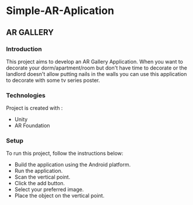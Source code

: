 # Simple-AR-Aplication
## AR GALLERY
### Introduction
This project aims to develop an AR Gallery Application. When you want to decorate your dorm/apartment/room but don't have time to decorate or the landlord doesn't allow putting nails in the walls you can use this application to decorate with some tv series poster.

### Technologies
Project is created with :
* Unity
* AR Foundation

### Setup
To run this project, follow the instructions below:
- Build the application using the Android platform.
- Run the application.
- Scan the vertical point.
- Click the add button.
- Select your preferred image.
- Place the object on the vertical point.
